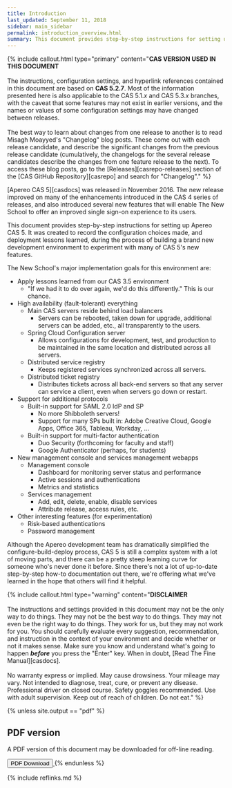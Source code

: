 ```yaml
---
title: Introduction
last_updated: September 11, 2018
sidebar: main_sidebar
permalink: introduction_overview.html
summary: This document provides step-by-step instructions for setting up an Apereo CAS 5 environment. It was created during the process of building a brand new development environment to experiment with many of the new features in this release.
---
```


{% include callout.html type="primary" content="**CAS VERSION USED IN THIS DOCUMENT**<br><br>The instructions, configuration settings, and hyperlink references contained in this document are based on **CAS 5.2.7**. Most of the information presented here is also applicable to the CAS 5.1.*x* and CAS 5.3.*x* branches, with the caveat that some features may not exist in earlier versions, and the names or values of some configuration settings may have changed between releases.<br><br>The best way to learn about changes from one release to another is to read Misagh Moayyed's \"Changelog\" blog posts. These come out with each release candidate, and describe the significant changes from the previous release candidate (cumulatively, the changelogs for the several release candidates describe the changes from one feature release to the next). To access these blog posts, go to the [Releases][casrepo-releases] section of the [CAS GitHub Repository][casrepo] and search for \"Changelog\"." %}

[Apereo CAS 5][casdocs] was released in November 2016. The new release improved on many of the enhancements introduced in the CAS 4 series of releases, and also introduced several new features that will enable The New School to offer an improved single sign-on experience to its users.

This document provides step-by-step instructions for setting up Apereo CAS 5. It was created to record the configuration choices made, and deployment lessons learned, during the process of building a brand new development environment to experiment with many of CAS 5's new features.

The New School's major implementation goals for this environment are:

* Apply lessons learned from our CAS 3.5 environment
    * "If we had it to do over again, we'd do this differently." This is our chance.
* High availability (fault-tolerant) everything
    * Main CAS servers reside behind load balancers
        * Servers can be rebooted, taken down for upgrade, additional servers can be added, etc., all transparently to the users.
    * Spring Cloud Configuration server
        * Allows configurations for development, test, and production to be maintained in the same location and distributed across all servers.
    * Distributed service registry
        * Keeps registered services synchronized across all servers.
    * Distributed ticket registry
        * Distributes tickets across all back-end servers so that any server can service a client, even when servers go down or restart.
* Support for additional protocols
    * Built-in support for SAML 2.0 IdP and SP
        * No more Shibboleth servers!
        * Support for many SPs built in: Adobe Creative Cloud, Google Apps, Office 365, Tableau, Workday, ...
    * Built-in support for multi-factor authentication
        * Duo Security (forthcoming for faculty and staff)
        * Google Authenticator (perhaps, for students)
* New management console and services management webapps
    * Management console
        * Dashboard for monitoring server status and performance
        * Active sessions and authentications
        * Metrics and statistics
    * Services management
        * Add, edit, delete, enable, disable services
        * Attribute release, access rules, etc.
* Other interesting features (for experimentation)
    * Risk-based authentications
    * Password management

Although the Apereo development team has dramatically simplified the configure-build-deploy process, CAS 5 is still a complex system with a lot of moving parts, and there can be a pretty steep learning curve for someone who's never done it before. Since there's not a lot of up-to-date step-by-step how-to documentation out there, we're offering what we've learned in the hope that others will find it helpful.

{% include callout.html type="warning" content="**DISCLAIMER**<br><br>The instructions and settings provided in this document may not be the only way to do things. They may not be the best way to do things. They may not even be the right way to do things. They work for us, but they may not work for you. You should carefully evaluate every suggestion, recommendation, and instruction in the context of your environment and decide whether or not it makes sense. Make sure you know and understand what's going to happen ***before*** you press the \"Enter\" key. When in doubt, [Read The Fine Manual][casdocs].<br><br>No warranty express or implied. May cause drowsiness. Your mileage may vary. Not intended to diagnose, treat, cure, or prevent any disease. Professional driver on closed course. Safety goggles recommended. Use with adult supervision. Keep out of reach of children. Do not eat." %}

{% unless site.output == "pdf" %}
## PDF version

  A PDF version of this document may be downloaded for off-line reading.

  <a target="\_blank" class="noCrossRef" href="pdf/deploying-apereo-cas.pdf">
    <button type="button" class="btn btn-default" aria-label="Left Align">
      <span class="glyphicon glyphicon-download-alt" aria-hidden="true"></span>
      PDF Download
    </button>
  </a>
{% endunless %}

{% include reflinks.md %}
